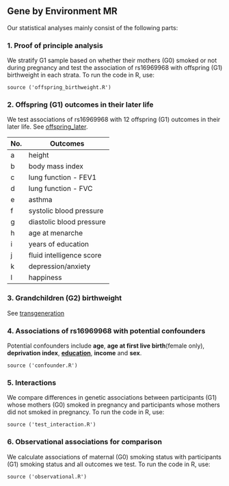 ## Gene by Environment MR

Our statistical analyses mainly consist of the following parts:

### 1. Proof of principle analysis

We stratify G1 sample based on whether their mothers (G0) smoked or not during pregnancy and test the association of rs16969968 with offspring (G1) birthweight in each strata. To run the code in R, use:

```
source ('offspring_birthweight.R')
```

### 2. Offspring (G1) outcomes in their later life

We test associations of rs16969968 with 12 offspring (G1) outcomes in their later life. See [offspring_later](https://github.com/MRCIEU/MR-maternal-smoking/tree/master/mr_analysis/offspring_later).

|No.|Outcomes|
|---|---|
|a|height|
|b|body mass index|
|c|lung function - FEV1|
|d|lung function - FVC|
|e|asthma|
|f|systolic blood pressure|
|g|diastolic blood pressure|
|h|age at menarche|
|i|years of education| 
|j|fluid intelligence score|
|k|depression/anxiety|
|l|happiness|

### 3. Grandchildren (G2) birthweight

See [transgeneration](https://github.com/MRCIEU/MR-maternal-smoking/tree/master/mr_analysis/transgeneration)

### 4. Associations of rs16969968 with potential confounders

Potential confounders include **age**, **age at first live birth**(female only), **deprivation index**, [**education**](https://github.com/MRCIEU/MR-maternal-smoking/blob/master/mr_analysis/offspring_later/i_education.R), **income** and **sex**.

```
source ('confounder.R') 
```
### 5. Interactions 

We compare differences in genetic associations between participants (G1) whose mothers (G0) smoked in pregnancy and participants whose mothers did not smoked in pregnancy. To run the code in R, use:

```
source ('test_interaction.R') 
```
### 6. Observational associations for comparison

We calculate associations of maternal (G0) smoking status with participants (G1) smoking status and all outcomes we test. To run the code in R, use:
```
source ('observational.R') 
```
